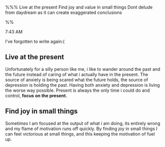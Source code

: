
%%%
Live at the present
Find joy and value in small things
Dont delude from daydream as it can create exaggerated conclusions


%%

7:43 AM

I've forgotten to write again:(

## Live at the present

Unfortunately for a silly person like me, i like to wander around the past and the future instead of caring of what i actually have in the present. The source of anxiety is being scared what the future holds, the source of depression is holding the past. Having both anxiety and depression is living the worse way possible.
Present is always the only time i could do and control, **focus on the present.**

## Find joy in small things

Sometimes I am focused at the output of what i am doing, its entirely wrong and my flame of motivation runs off quickly. By finding joy in small things I can feel victorious at small things, and this keeping the motivation of fuel up.

## 
